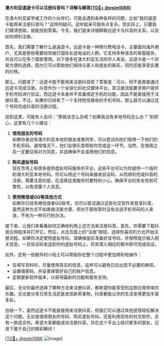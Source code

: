**澳大利亚遠遊卡可以注册抖音吗？详解与解答[[TG💪+ @esim1088](https://t.me/s/esim1088)]**

在澳大利亚留学或工作的小伙伴们，可能会遇到各种各样的问题，比如“我的遠遊卡能用来注册抖音吗？”这样的疑问。这听起来可能有点复杂，但实际上，只要我们理清思路，就能找到答案。今天，我们就来详细聊聊远遊卡与抖音的关系，以及如何顺利注册。

首先，我们需要了解什么是遠遊卡。远遊卡是一种预付费电话卡，主要面向海外用户，尤其是那些需要经常拨打国际长途电话的人群。它支持多种语言的客服服务，并且可以在多个国家使用。对于很多在澳大利亚生活的华人来说，远遊卡是一个非常方便的选择，因为它可以帮助他们保持与家人和朋友的联系，同时还能享受实惠的价格。

那么，问题来了：远遊卡能不能用来注册抖音呢？答案是：可以，但不是直接通过远遊卡完成注册。抖音作为一个全球化的社交媒体平台，其注册流程要求用户提供手机号码进行验证。而远遊卡本身并不具备绑定手机的功能，因此不能直接用于注册抖音。不过，如果你已经有了一个支持短信接收的手机号码，那么就可以通过这个号码完成抖音的注册过程。

说到这里，可能有人会问：“那我该怎么办呢？如果我没有本地号码怎么办？”别担心，这里有几个小建议：

1. **借用朋友的号码**  
   如果你身边有澳大利亚本地的朋友或者同学，可以尝试向他们借用一下他们的手机号码。通常情况下，他们会很乐意帮助你完成这一环节。当然，在借用之前一定要征得对方同意，并且确保不会滥用他们的信息。

2. **购买虚拟号码**  
   现在市场上有很多提供虚拟号码服务的平台，这些平台可以为你提供一个临时的澳大利亚本地号码。你可以用这个号码来接收验证码，从而顺利完成抖音的注册。需要注意的是，在选择这类服务时要特别小心，确保平台的安全性和可靠性，以免泄露个人信息。

3. **使用微信或QQ等其他方式**  
   如果你已经有微信或者QQ账号，也可以尝试通过这些社交软件来登录抖音。虽然这种方式不如直接注册方便，但对于那些暂时没有合适手机号码的人来说，不失为一种可行的办法。

接下来，让我们来看看如何正确地利用上述方法来注册抖音。首先，你需要下载抖音应用程序并打开它。然后，点击页面上的“注册”按钮，选择你喜欢的方式开始注册流程。如果你决定使用虚拟号码，请确保提前准备好该号码，并按照提示输入相关信息。一旦验证码发送到你的虚拟号码上，将其填入相应的框中即可完成验证。

此外，还有一些额外的小贴士可以帮助你在整个过程中更加顺利地操作：

- 在填写资料时，尽量使用真实的信息，这样可以避免日后出现不必要的麻烦。
- 设置强密码，并妥善保管好自己的账户信息。
- 定期更新软件版本，以获得最新的功能和服务支持。

最后，无论你最终选择了哪种方法来注册抖音，都希望你能享受到这款应用带来的乐趣。无论是分享日常生活还是发现新奇事物，抖音都能让你的生活变得更加丰富多彩。

总结一下，虽然远遊卡不能直接用来注册抖音，但我们可以通过其他途径轻松解决这个问题。无论是借用朋友的号码、购买虚拟号码，还是利用现有的社交软件，总有一款适合你。希望大家都能成功注册抖音，并在这个平台上结识更多的朋友，记录下属于自己的精彩瞬间！

[[TG💪+ @esim1088](https://t.me/s/esim1088) ![Image](https://i.postimg.cc/4NQfJmqS/Snipaste-2025-05-13-00-14-12.png)]